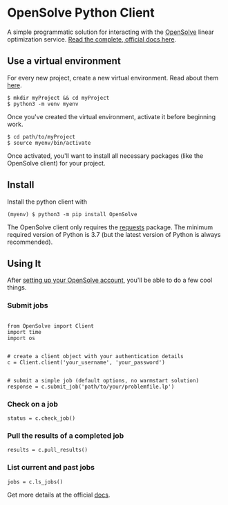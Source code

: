 # OpenSolve Python Client

A simple programmatic solution for interacting with the [OpenSolve](https://open-solve.com) linear optimization service. [Read the complete, official docs here](https://open-solve.com/docs).

## Use a virtual environment

For every new project, create a new virtual environment. Read about them [here](https://docs.python.org/3/library/venv.html).

```
$ mkdir myProject && cd myProject
$ python3 -m venv myenv
```

Once you've created the virtual environment, activate it before beginning work.

```
$ cd path/to/myProject
$ source myenv/bin/activate
```

Once activated, you'll want to install all necessary packages (like the OpenSolve client) for your project.

## Install

Install the python client with 

```
(myenv) $ python3 -m pip install OpenSolve
```

The OpenSolve client only requires the [requests](https://requests.readthedocs.io/en/latest/) package. The minimum required version of Python is 3.7 (but the latest version of Python is always recommended).

## Using It

After [setting up your OpenSolve account](https://open-solve.com/docs), you'll be able to do a few cool things. 

### Submit jobs

```

from OpenSolve import Client
import time
import os  


# create a client object with your authentication details
c = Client.client('your_username', 'your_password')  


# submit a simple job (default options, no warmstart solution)
response = c.submit_job('path/to/your/problemfile.lp')  

```

### Check on a job

```
status = c.check_job()
```

### Pull the results of a completed job

``` 
results = c.pull_results()
```

### List current and past jobs

```
jobs = c.ls_jobs()
```


Get more details at the official [docs](https://open-solve.com/docs).